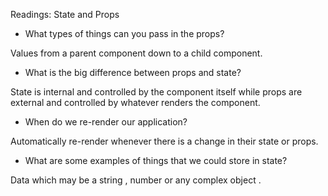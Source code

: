 Readings: State and Props

- What types of things can you pass in the props?

Values from a parent component down to a child component.

- What is the big difference between props and state?

State is internal and controlled by the component itself while props are external and controlled by whatever renders the component.

- When do we re-render our application?

Automatically re-render whenever there is a change in their state or props.

- What are some examples of things that we could store in state?

Data which may be a string , number or any complex object .

